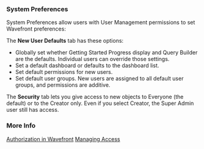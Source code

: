 ### System Preferences

System Preferences allow users with User Management permissions to set Wavefront preferences:

The **New User Defaults** tab has these options:
* Globally set whether Getting Started Progress display and Query Builder are the defaults. Individual users can override those settings.
* Set a default dashboard or defaults to the dashboard list.
* Set default permissions for new users.
* Set default user groups. New users are assigned to all default user groups, and permissions are additive.

The **Security** tab lets you give access to new objects to Everyone (the default) or to the Creator only. Even if you select Creator, the Super Admin user still has access.

### More Info

[Authorization in Wavefront](https://docs.wavefront.com/authorization.html)
[Managing Access](https://docs.wavefront.com/access.html)
